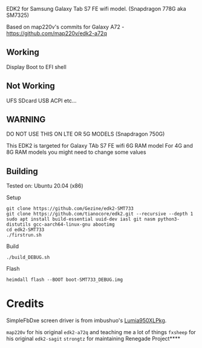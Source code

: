 EDK2 for Samsung Galaxy Tab S7 FE wifi model. (Snapdragon 778G aka SM7325)

Based on map220v's commits for Galaxy A72 - https://github.com/map220v/edk2-a72q

## Working
Display
Boot to EFI shell

## Not Working
UFS
SDcard
USB
ACPI
etc...

## WARNING
DO NOT USE THIS ON LTE OR 5G MODELS (Snapdragon 750G)

This EDK2 is targeted for Galaxy TAb S7 FE wifi 6G RAM model
For 4G and 8G RAM models you might need to change some values

## Building
Tested on:
Ubuntu 20.04 (x86)

Setup
```
git clone https://github.com/Gezine/edk2-SMT733
git clone https://github.com/tianocore/edk2.git --recursive --depth 1
sudo apt install build-essential uuid-dev iasl git nasm python3-distutils gcc-aarch64-linux-gnu abootimg
cd edk2-SMT733
./firstrun.sh
```
Build
```
./build_DEBUG.sh
```
Flash
```
heimdall flash --BOOT boot-SMT733_DEBUG.img
```

# Credits

SimpleFbDxe screen driver is from imbushuo's [Lumia950XLPkg](https://github.com/WOA-Project/Lumia950XLPkg).

`map220v` for his original `edk2-a72q` and teaching me a lot of things
`fxsheep` for his original `edk2-sagit`
`strongtz` for maintaining Renegade Project****

